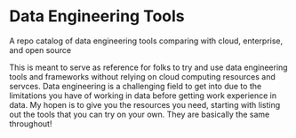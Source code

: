 # Data Engineering Tools
A repo catalog of data engineering tools comparing with cloud, enterprise, and open source

This is meant to serve as reference for folks to try and use data engineering tools and frameworks without relying on cloud computing resources and servces. Data engineering is a challenging field to get into due to the limitations you have of working in data before getting work experience in data. My hopen is to give you the resources you need, starting with listing out the tools that you can try on your own. They are basically the same throughout! 

